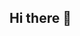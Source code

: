 ## Hi there 👋

<!--
**XOOWAAN/XOOWAAN** is a ✨ _special_ ✨ repository because its `README.md` (this file) appears on your GitHub profile.

Here are some ideas to get you started:

- 🔭 I’m currently working on ...
### 🧰 Tools I Use
#<img src="https://img.shields.io/badge/unity-%23000000.svg?&style=for-the-badge&logo=unity&logoColor=white" />
- 👯 I’m looking to collaborate on ...
- 🤔 I’m looking for help with ...
- 💬 Ask me about ...
- 📫 How to reach me: ...
- 😄 Pronouns: ...
- ⚡ Fun fact: ...
-->
